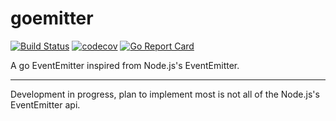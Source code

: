 # goemitter

[![Build Status](https://travis-ci.org/ShadyZOZ/goemitter.svg?branch=master)](https://travis-ci.org/ShadyZOZ/goemitter)
[![codecov](https://codecov.io/gh/ShadyZOZ/goemitter/branch/master/graph/badge.svg)](https://codecov.io/gh/ShadyZOZ/goemitter)
[![Go Report Card](https://goreportcard.com/badge/github.com/ShadyZOZ/goemitter)](https://goreportcard.com/report/github.com/ShadyZOZ/goemitter)

A go EventEmitter inspired from Node.js's EventEmitter.

---

Development in progress, plan to implement most is not all of the Node.js's EventEmitter api.
